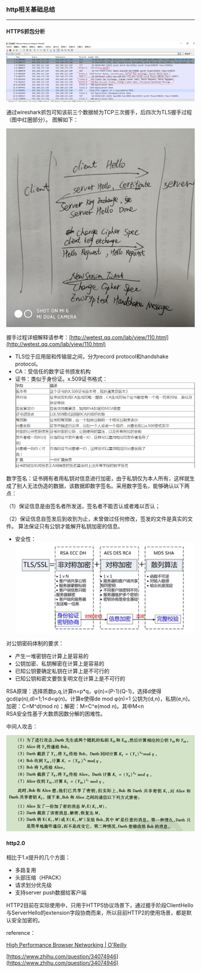### http相关基础总结
---

#### HTTPS抓包分析

![](./https-wireshark.png)

通过wireshark抓包可知该前三个数据帧为TCP三次握手，后四次为TLS握手过程（图中红圈部分）。
图解如下：

![](./tls-handshake.jpg)

握手过程详细解释请参考：[http://wetest.qq.com/lab/view/110.html](http://wetest.qq.com/lab/view/110.html)

* TLS位于应用层和传输层之间，分为record protocol和handshake protocol。
* CA：受信任的数字证书颁发机构
* 证书：类似于身份证。x.509证书格式：
![](./certificate.png)

数字签名：证书拥有者用私钥对信息进行加密，由于私钥仅为本人所有，这样就生成了别人无法伪造的数据，该数据即数字签名。采用数字签名，能够确认以下两点：

（1）保证信息是由签名者所发送，签名者不能否认或者难以否认；

（2）保证信息自签发后到收到为止，未曾做过任何修改，签发的文件是真实的文件。
算法保证只有公钥才能解开私钥加密的信息。
* 安全性：
![](./security.png)

对公钥密码体制的要求：
* 产生一堆密钥在计算上是容易的
* 公钥加密、私钥解密在计算上是容易的
* 已知公钥要确定私钥在计算上是不可行的
* 已知公钥和密文要恢复明文在计算上是不可行的

RSA原理：选择质数p,q,计算n=p*q，φ(n)=(P-1)(Q-1)，选择d使得gcd(φ(n),d)=1;1<d<φ(n)。计算e使得de mod φ(n)=1 公钥为{d,n}，私钥{e,n}。加密：C=M^d(mod n)；解密：M=C^e(mod n)。其中M<n</br>RSA安全性基于大数质因数分解的困难性。

中间人攻击：

![](./Man-in-the-MiddleAttack.png)


#### http2.0

相比于1.x提升的几个方面：
* 多路复用
* 头部压缩（HPACK）
* 请求划分优先级
* 支持server push数据给客户端

HTTP2目前在实际使用中，只用于HTTPS协议场景下，通过握手阶段ClientHello与ServerHello的extension字段协商而来，所以目前HTTP2的使用场景，都是默认安全加密的。

reference：

[High Performance Browser Networking  |  O'Reilly](https://hpbn.co/http2/)

[https://www.zhihu.com/question/34074946](https://www.zhihu.com/question/34074946)